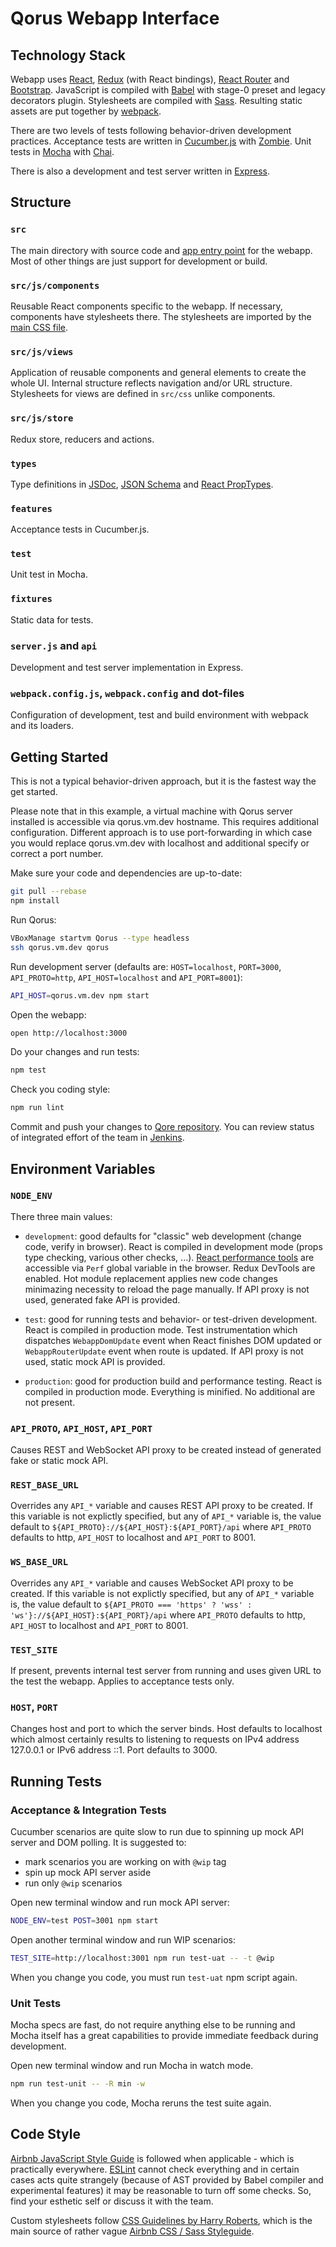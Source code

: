 # Qorus Webapp Interface

## Technology Stack

Webapp uses [React](https://facebook.github.io/react/),
[Redux](http://redux.js.org) (with React bindings),
[React Router](https://www.npmjs.com/package/react-router) and
[Bootstrap](http://getbootstrap.com). JavaScript is compiled with
[Babel](http://babeljs.io) with stage-0 preset and legacy decorators
plugin. Stylesheets are compiled with
[Sass](http://sass-lang.com). Resulting static assets are put together
by [webpack](http://webpack.github.io).

There are two levels of tests following behavior-driven development
practices. Acceptance tests are written in
[Cucumber.js](https://cucumber.io/docs/reference/javascript) with
[Zombie](http://zombie.js.org). Unit tests in
[Mocha](http://mochajs.org) with [Chai](http://chaijs.com).

There is also a development and test server written in
[Express](http://expressjs.com).


## Structure

### `src`

The main directory with source code and
[app entry point](src/index.jsx) for the webapp. Most of other things
are just support for development or build.

### `src/js/components`

Reusable React components specific to the webapp. If necessary,
components have stylesheets there. The stylesheets are imported by the
[main CSS file](src/css/app.scss).

### `src/js/views`

Application of reusable components and general elements to create the
whole UI. Internal structure reflects navigation and/or URL
structure. Stylesheets for views are defined in `src/css` unlike
components.

### `src/js/store`

Redux store, reducers and actions.

### `types`

Type definitions in [JSDoc](http://usejsdoc.org),
[JSON Schema](http://json-schema.org) and
[React PropTypes](http://facebook.github.io/react/docs/reusable-components.html#prop-validation).

### `features`

Acceptance tests in Cucumber.js.

### `test`

Unit test in Mocha.

### `fixtures`

Static data for tests.

### `server.js` and `api`

Development and test server implementation in Express.

### `webpack.config.js`, `webpack.config` and dot-files

Configuration of development, test and build environment with webpack
and its loaders.


## Getting Started

This is not a typical behavior-driven approach, but it is the fastest
way the get started.

Please note that in this example, a virtual machine with Qorus server
installed is accessible via qorus.vm.dev hostname. This requires
additional configuration. Different approach is to use port-forwarding
in which case you would replace qorus.vm.dev with localhost and
additional specify or correct a port number.

Make sure your code and dependencies are up-to-date:

```bash
git pull --rebase
npm install
```

Run Qorus:

```bash
VBoxManage startvm Qorus --type headless
ssh qorus.vm.dev qorus
```

Run development server (defaults are: `HOST=localhost`, `PORT=3000`,
`API_PROTO=http`, `API_HOST=localhost` and `API_PORT=8001`):

```bash
API_HOST=qorus.vm.dev npm start
```

Open the webapp:

```bash
open http://localhost:3000
```

Do your changes and run tests:

```bash
npm test
```

Check you coding style:

```bash
npm run lint
```

Commit and push your changes to
[Qore repository](https://git.qoretechnologies.com/ui/qorus-webapp). You
can review status of integrated effort of the team in
[Jenkins](https://hq.qoretechnologies.com/jenkins/job/qorus-webapp-react/).


## Environment Variables

### `NODE_ENV`

There three main values:

- `development`: good defaults for "classic" web development (change
  code, verify in browser). React is compiled in development mode
  (props type checking, various other checks,
  ...). [React performance tools](http://facebook.github.io/react/docs/perf.html)
  are accessible via `Perf` global variable in the browser. Redux
  DevTools are enabled. Hot module replacement applies new code
  changes minimazing necessity to reload the page manually. If API
  proxy is not used, generated fake API is provided.

- `test`: good for running tests and behavior- or test-driven
  development. React is compiled in production mode. Test
  instrumentation which dispatches `WebappDomUpdate` event when React
  finishes DOM updated or `WebappRouterUpdate` event when route is
  updated. If API proxy is not used, static mock API is provided.

- `production`: good for production build and performance
  testing. React is compiled in production mode. Everything is
  minified. No additional are not present.

### `API_PROTO`, `API_HOST`, `API_PORT`

Causes REST and WebSocket API proxy to be created instead of generated
fake or static mock API.

### `REST_BASE_URL`

Overrides any `API_*` variable and causes REST API proxy to be
created. If this variable is not explictly specified, but any of
`API_*` variable is, the value default to
`${API_PROTO}://${API_HOST}:${API_PORT}/api` where `API_PROTO`
defaults to http, `API_HOST` to localhost and `API_PORT` to 8001.

### `WS_BASE_URL`

Overrides any `API_*` variable and causes WebSocket API proxy to be
created. If this variable is not explictly specified, but any of
`API_*` variable is, the value default to `${API_PROTO === 'https' ?
'wss' : 'ws'}://${API_HOST}:${API_PORT}/api` where `API_PROTO`
defaults to http, `API_HOST` to localhost and `API_PORT` to 8001.

### `TEST_SITE`

If present, prevents internal test server from running and uses given
URL to the test the webapp. Applies to acceptance tests only.

### `HOST`, `PORT`

Changes host and port to which the server binds. Host defaults to
localhost which almost certainly results to listening to requests on
IPv4 address 127.0.0.1 or IPv6 address ::1. Port defaults to 3000.


## Running Tests

### Acceptance & Integration Tests

Cucumber scenarios are quite slow to run due to spinning up mock API
server and DOM polling. It is suggested to:

- mark scenarios you are working on with `@wip` tag
- spin up mock API server aside
- run only `@wip` scenarios

Open new terminal window and run mock API server:

```bash
NODE_ENV=test POST=3001 npm start
```

Open another terminal window and run WIP scenarios:

```bash
TEST_SITE=http://localhost:3001 npm run test-uat -- -t @wip
```

When you change you code, you must run `test-uat` npm script again.

### Unit Tests

Mocha specs are fast, do not require anything else to be running and
Mocha itself has a great capabilities to provide immediate feedback
during development.

Open new terminal window and run Mocha in watch mode.

```bash
npm run test-unit -- -R min -w
```

When you change you code, Mocha reruns the test suite again.


## Code Style

[Airbnb JavaScript Style Guide](https://github.com/airbnb/javascript)
is followed when applicable - which is practically
everywhere. [ESLint](http://eslint.org) cannot check everything and in
certain cases acts quite strangely (because of AST provided by Babel
compiler and experimental features) it may be reasonable to turn off
some checks. So, find your esthetic self or discuss it with the team.

Custom stylesheets follow
[CSS Guidelines by Harry Roberts](http://cssguidelin.es), which is the
main source of rather vague
[Airbnb CSS / Sass Styleguide](https://github.com/airbnb/css).
